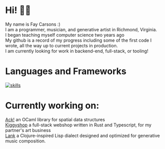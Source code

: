 # Hi! 👋🏻
My name is Fay Carsons :) <br>
I am a programmer, musician, and generative artist in Richmond, Virginia. <br>
I began teaching myself computer science two years ago <br> 
My github is a record of my progress including some of the first code I wrote, all the way up to current projects in production. <br>
I am currently looking for work in backend-end, full-stack, or tooling!

# Languages and Frameworks
[![skills](https://skillicons.dev/icons?i=rust,ocaml,clojure,ts,neovim,actix,bash,css,html,docker,git,netlify,nginx,nodejs,p5js,py,sqlite,solidjs,tailwind,vite&perline=5)](https://skillicons.dev)

# Currently working on: 
[Ack!](https://github.com/FayCarsons/Ack) an OCaml library for spatial data structures <br>
[Kiggyshop](https://github.com/faycarsons/kiggyshop) a full-stack webshop written in Rust and Typescript, for my partner's art business <br>
[Lank](https://github.com/FayCarsons/Lank) a Clojure-inspired Lisp dialect designed and optimized for generative music composition. <br>

